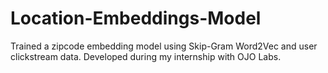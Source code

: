 # Location-Embeddings-Model
Trained a zipcode embedding model using Skip-Gram Word2Vec and user clickstream data. Developed during my internship with OJO Labs.

